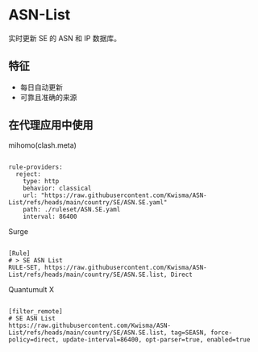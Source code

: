 
# ASN-List

实时更新 SE 的 ASN 和 IP 数据库。

## 特征

- 每日自动更新
- 可靠且准确的来源

## 在代理应用中使用

mihomo(clash.meta)

<pre><code class="language-javascript">
rule-providers:
  reject:
    type: http
    behavior: classical
    url: "https://raw.githubusercontent.com/Kwisma/ASN-List/refs/heads/main/country/SE/ASN.SE.yaml"
    path: ./ruleset/ASN.SE.yaml
    interval: 86400
</code></pre>

Surge

<pre><code class="language-javascript">
[Rule]
# > SE ASN List
RULE-SET, https://raw.githubusercontent.com/Kwisma/ASN-List/refs/heads/main/country/SE/ASN.SE.list, Direct
</code></pre>

Quantumult X

<pre><code class="language-javascript">
[filter_remote]
# SE ASN List
https://raw.githubusercontent.com/Kwisma/ASN-List/refs/heads/main/country/SE/ASN.SE.list, tag=SEASN, force-policy=direct, update-interval=86400, opt-parser=true, enabled=true
</code></pre>
